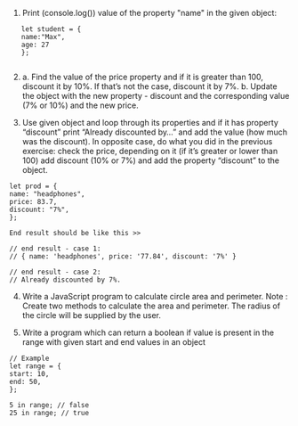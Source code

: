 1. Print (console.log()) value of the property "name" in the given object:

```code
   let student = {
   name:"Max",
   age: 27
   };
   
```

2. a. Find the value of the price property and if it is greater than 100, discount it by 10%. If that’s not the case, discount it by 7%.
   b. Update the object with the new property - discount and the corresponding value (7% or 10%) and the new price.

3. Use given object and loop through its properties and if it has property “discount” print “Already discounted by…” and add the value (how much was the discount). In opposite case, do what you did in the previous exercise: check the price, depending on it (if it’s greater or lower than 100) add discount (10% or 7%) and add the property “discount” to the object.

```code
let prod = {
name: "headphones",
price: 83.7,
discount: "7%",
};

End result should be like this >>

// end result - case 1:
// { name: 'headphones', price: '77.84', discount: '7%' }

// end result - case 2:
// Already discounted by 7%.
```

4. Write a JavaScript program to calculate circle area and perimeter.
   Note : Create two methods to calculate the area and perimeter. The radius of the circle will be supplied by the user.

5. Write a program which can return a boolean if value is present in the range with given start and end values in an object

```code
// Example
let range = {
start: 10,
end: 50,
};

5 in range; // false
25 in range; // true
```
